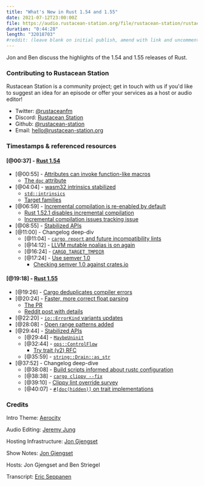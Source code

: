 ```yaml
---
title: "What's New in Rust 1.54 and 1.55"
date: 2021-07-12T23:00:00Z
file: https://audio.rustacean-station.org/file/rustacean-station/rustacean-station-e039-rust-1.54-1.55.mp3
duration: "0:44:28"
length: "32018703"
#reddit: (leave blank on initial publish, amend with link and uncomment this line after Reddit thread has been posted)
---
```


Jon and Ben discuss the highlights of the 1.54 and 1.55 releases of Rust.

<!--
The episode introduction goes here.
The first paragraph should ideally be short, and is used in various
places as a "short description" for the episode. Any subsequent
paragraphs show up as "expanded description".
-->

### Contributing to Rustacean Station

<!-- You can probably leave this as-is -->

Rustacean Station is a community project; get in touch with us if you'd like to suggest an idea for an episode or offer your services as a host or audio editor!

 - Twitter: [@rustaceanfm](https://twitter.com/rustaceanfm)
 - Discord: [Rustacean Station](https://discord.gg/cHc3Gyc)
 - Github: [@rustacean-station](https://github.com/rustacean-station/)
 - Email: [hello@rustacean-station.org](mailto:hello@rustacean-station.org)

### Timestamps & referenced resources

#### [@00:37] - [Rust 1.54](https://blog.rust-lang.org/2021/07/29/Rust-1.54.0.html)

 - [@00:55] - [Attributes can invoke function-like macros](https://blog.rust-lang.org/2021/07/29/Rust-1.54.0.html#attributes-can-invoke-function-like-macros)
     - [The `doc` attribute](https://doc.rust-lang.org/rustdoc/the-doc-attribute.html)
 - [@04:04] - [wasm32 intrinsics stabilized](https://blog.rust-lang.org/2021/07/29/Rust-1.54.0.html#wasm32-intrinsics-stabilized)
     - [`std::intrinsics`](https://doc.rust-lang.org/std/intrinsics/index.html)
     - [Target families](https://doc.rust-lang.org/reference/conditional-compilation.html#target_family)
 - [@06:59] - [Incremental compilation is re-enabled by default](https://blog.rust-lang.org/2021/07/29/Rust-1.54.0.html#incremental-compilation-is-re-enabled-by-default)
     - [Rust 1.52.1 disables incremental compilation](https://blog.rust-lang.org/2021/05/10/Rust-1.52.1.html)
     - [Incremental compilation issues tracking issue](https://github.com/rust-lang/rust/issues/84970)
 - [@08:55] - [Stabilized APIs](https://blog.rust-lang.org/2021/07/29/Rust-1.54.0.html#stabilized-apis)
 - [@11:00] - Changelog deep-div
     - [@11:04] - [`cargo report` and future incompatibility lints](https://github.com/rust-lang/cargo/pull/9438)
     - [@14:12] - [LLVM mutable noalias is on again](https://github.com/rust-lang/rust/pull/82834)
     - [@16:24] - [`CARGO_TARGET_TMPDIR`](https://github.com/rust-lang/cargo/pull/9375)
     - [@17:24] - [Use semver 1.0](https://github.com/rust-lang/cargo/pull/9508)
         - [Checking semver 1.0 against crates.io](https://github.com/dtolnay/semver/issues/237)

#### [@19:18] - [Rust 1.55](https://blog.rust-lang.org/2021/09/09/Rust-1.55.0.html)

 - [@19:26] - [Cargo deduplicates compiler errors](https://blog.rust-lang.org/2021/09/09/Rust-1.55.0.html#cargo-deduplicates-compiler-errors)
 - [@20:24] - [Faster, more correct float parsing](https://blog.rust-lang.org/2021/09/09/Rust-1.55.0.html#faster-more-correct-float-parsing)
     - [The PR](https://github.com/rust-lang/rust/pull/86761)
     - [Reddit post with details](https://www.reddit.com/r/rust/comments/omelz4/making_rust_float_parsing_fast_libcore_edition/)
 - [@22:20] - [`io::ErrorKind` variants updates](https://blog.rust-lang.org/2021/09/09/Rust-1.55.0.html#stdioerrorkind-variants-updated)
 - [@28:08] - [Open range patterns added](https://blog.rust-lang.org/2021/09/09/Rust-1.55.0.html#open-range-patterns-added)
 - [@29:44] - [Stabilized APIs](https://blog.rust-lang.org/2021/09/09/Rust-1.55.0.html#stabilized-apis)
     - [@29:44] - [`MaybeUninit`](https://doc.rust-lang.org/stable/std/mem/union.MaybeUninit.html)
     - [@32:44] - [`ops::ControlFlow`](https://doc.rust-lang.org/stable/std/ops/enum.ControlFlow.html)
         - [Try trait (v2) RFC](https://rust-lang.github.io/rfcs/3058-try-trait-v2.html)
     - [@35:59] - [`string::Drain::as_str`](https://doc.rust-lang.org/stable/std/string/struct.Drain.html#method.as_str)
 - [@37:52] - Changelog deep-dive
     - [@38:08] - [Build scripts informed about rustc configuration](https://doc.rust-lang.org/nightly/cargo/reference/environment-variables.html#environment-variables-cargo-sets-for-build-scripts)
     - [@38:38] - [`cargo clippy --fix`](https://github.com/rust-lang/rust-clippy/pull/7405)
     - [@39:10] - [Clippy lint override survey](https://github.com/rust-lang/rust-clippy/issues/7666)
     - [@40:07] - [`#[doc(hidden)]` on trait implementations](https://github.com/rust-lang/rust/pull/86513)

### Credits

Intro Theme: [Aerocity](https://twitter.com/AerocityMusic)

Audio Editing: [Jeremy Jung](https://www.softwaresessions.com)

Hosting Infrastructure: [Jon Gjengset](https://twitter.com/jonhoo/)

Show Notes: [Jon Gjengset](https://twitter.com/jonhoo/)

Hosts: Jon Gjengset and Ben Striegel

Transcript: [Eric Seppanen](https://github.com/ericseppanen)
